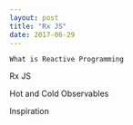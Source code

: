 ```yaml
---
layout: post
title: "Rx JS"
date: 2017-06-29
---
```


<code>What is Reactive Programming</code>

Rx JS


Hot and Cold Observables


Inspiration
